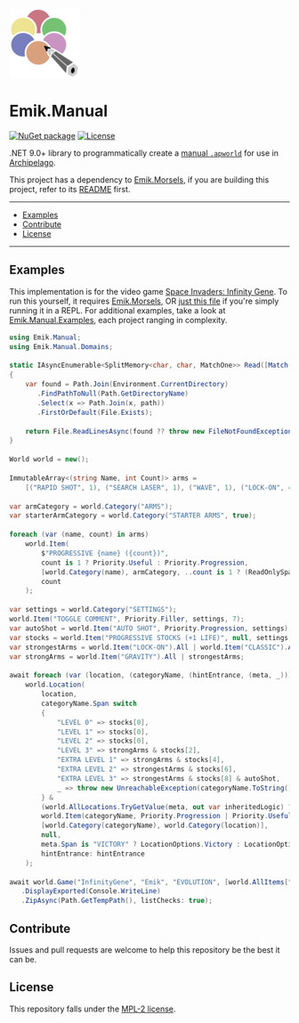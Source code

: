 [<img src="Images/icon.svg" width=25% height=25%>](https://raw.githubusercontent.com/Emik03/Emik.Manual/refs/heads/main/Images/icon.svg)

# Emik.Manual

[![NuGet package](https://img.shields.io/nuget/v/Emik.Manual.svg?color=50fa7b&logo=NuGet&style=for-the-badge)](https://www.nuget.org/packages/Emik.Manual)
[![License](https://img.shields.io/github/license/Emik03/Emik.Manual.svg?color=6272a4&style=for-the-badge)](https://github.com/Emik03/Emik.Manual/blob/main/LICENSE)

.NET 9.0+ library to programmatically create a [manual `.apworld`](https://github.com/ManualForArchipelago) for use in [Archipelago](https://github.com/ArchipelagoMW/Archipelago). 

This project has a dependency to [Emik.Morsels](https://github.com/Emik03/Emik.Morsels), if you are building this project, refer to its [README](https://github.com/Emik03/Emik.Morsels/blob/main/README.md) first.

---

- [Examples](#examples)
- [Contribute](#contribute)
- [License](#license)

---

## Examples

This implementation is for the video game [Space Invaders: Infinity Gene](https://en.wikipedia.org/wiki/Space_Invaders_Infinity_Gene). To run this yourself, it requires [Emik.Morsels](https://github.com/Emik03/Emik.Morsels), OR [just this file](https://raw.githubusercontent.com/Emik03/Emik.Morsels/refs/heads/main/Snippets/REPL.csx) if you're simply running it in a REPL. For additional examples, take a look at [Emik.Manual.Examples](https://github.com/Emik03/Emik.Manual.Examples), each project ranging in complexity.

```csharp
using Emik.Manual;
using Emik.Manual.Domains;

static IAsyncEnumerable<SplitMemory<char, char, MatchOne>> Read([Match("^[^<>:\"/\\\\|?*]+$")] string path)
{
    var found = Path.Join(Environment.CurrentDirectory)
       .FindPathToNull(Path.GetDirectoryName)
       .Select(x => Path.Join(x, path))
       .FirstOrDefault(File.Exists);

    return File.ReadLinesAsync(found ?? throw new FileNotFoundException(null, path)).Select(x => x.SplitOn(','));
}

World world = new();

ImmutableArray<(string Name, int Count)> arms =
    [("RAPID SHOT", 1), ("SEARCH LASER", 1), ("WAVE", 1), ("LOCK-ON", 4), ("GRAVITY", 2), ("ROUND", 1), ("CLASSIC", 4)];

var armCategory = world.Category("ARMS");
var starterArmCategory = world.Category("STARTER ARMS", true);

foreach (var (name, count) in arms)
    world.Item(
        $"PROGRESSIVE {name} ({count})",
        count is 1 ? Priority.Useful : Priority.Progression,
        [world.Category(name), armCategory, ..count is 1 ? (ReadOnlySpan<Category>)[starterArmCategory] : []],
        count
    );

var settings = world.Category("SETTINGS");
world.Item("TOGGLE COMMENT", Priority.Filler, settings, 7);
var autoShot = world.Item("AUTO SHOT", Priority.Progression, settings);
var stocks = world.Item("PROGRESSIVE STOCKS (+1 LIFE)", null, settings, 8);
var strongestArms = world.Item("LOCK-ON").All | world.Item("CLASSIC").All;
var strongArms = world.Item("GRAVITY").All | strongestArms;

await foreach (var (location, (categoryName, (hintEntrance, (meta, _)))) in Read("InfinityGeneChecks.csv"))
    world.Location(
        location,
        categoryName.Span switch
        {
            "LEVEL 0" => stocks[0],
            "LEVEL 1" => stocks[0],
            "LEVEL 2" => stocks[0],
            "LEVEL 3" => strongArms & stocks[2],
            "EXTRA LEVEL 1" => strongArms & stocks[4],
            "EXTRA LEVEL 2" => strongestArms & stocks[6],
            "EXTRA LEVEL 3" => strongestArms & stocks[8] & autoShot,
            _ => throw new UnreachableException(categoryName.ToString()),
        } &
        (world.AllLocations.TryGetValue(meta, out var inheritedLogic) ? inheritedLogic.Logic : null) &
        world.Item(categoryName, Priority.Progression | Priority.Useful, world.Category("LEVELS")),
        [world.Category(categoryName), world.Category(location)],
        null,
        meta.Span is "VICTORY" ? LocationOptions.Victory : LocationOptions.None,
        hintEntrance: hintEntrance
    );

await world.Game("InfinityGene", "Emik", "EVOLUTION", [world.AllItems["LEVEL 0"], new(starterArmCategory, 1)])
   .DisplayExported(Console.WriteLine)
   .ZipAsync(Path.GetTempPath(), listChecks: true);
```

## Contribute

Issues and pull requests are welcome to help this repository be the best it can be.

## License

This repository falls under the [MPL-2 license](https://www.mozilla.org/en-US/MPL/2.0/).
